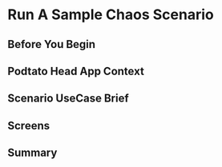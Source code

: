 # Run A Sample Chaos Scenario 

## Before You Begin

## Podtato Head App Context

## Scenario UseCase Brief

## Screens 

## Summary
